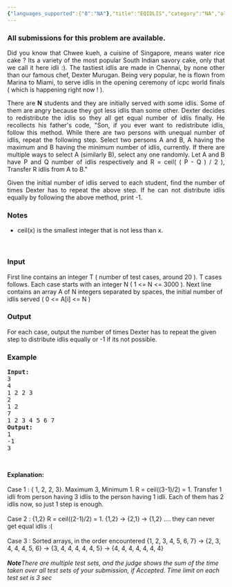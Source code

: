 ```yaml
---
{"languages_supported":{"0":"NA"},"title":"EQIDLIS","category":"NA","old_version":true,"problem_code":"EQIDLIS","tags":{"0":"NA"},"layout":"problem"}
---
```


<h3> All submissions for this problem are available. </h3><p align="justify">Did you know that Chwee kueh, a cuisine of Singapore, means water rice cake ? Its a variety of the most popular South Indian savory cake, only that we call it here idli :). The tastiest idlis are made in Chennai, by none other than our famous chef, Dexter Murugan. Being very popular, he is flown from Marina to Miami, to serve idlis in the opening ceremony of icpc world finals ( which is happening right now ! ).
</p><p align="justify">There are <b>N</b> students and they are initially served with some idlis. Some of them are angry because they got less idlis than some other. Dexter decides to redistribute the idlis so they all get equal number of idlis finally. He recollects his father's code, "Son, if you ever want to redistribute idlis, follow this method. While there are two persons with unequal number of idlis, repeat the following step. Select two persons A and B,  A having the maximum and B having the minimum number of idlis, currently. If there are multiple ways to select A (similarly B), select any one randomly. Let A and B have P and Q number of idlis respectively and R = ceil( ( P - Q ) / 2 ), Transfer R idlis from A to B."
</p><p align="justify">Given the initial number of idlis served to each student, find the number of times Dexter has to repeat the above step. If he can not distribute idlis equally by following the above method, print -1.

<h3>Notes</h3><ul><li> ceil(x) is the smallest integer that is not less than x.</li></ul>
<br />
<h3>Input</h3>
</p><p>First line contains an integer T ( number of test cases, around 20 ). T cases follows. Each case starts with an integer N ( 1 &lt;= N &lt;= 3000 ). Next line contains an array A of N integers separated by spaces, the initial number of idlis served ( 0 &lt;= A[i] &lt;= N )

<h3>Output</h3>
</p><p>For each case, output the number of times Dexter has to repeat the given step to distribute idlis equally or -1 if its not possible.

<h3>Example</h3>

<pre>
<b>Input:</b>
3
4
1 2 2 3
2
1 2
7
1 2 3 4 5 6 7
<b>Output:</b>
1
-1
3
</pre><br />
<b>Explanation:</b><br /><br />
Case 1 : { 1, 2, 2, 3}. Maximum 3, Minimum 1. R = ceil((3-1)/2) = 1. Transfer 1 idli from person having 3 idlis to the person having 1 idli. Each of them has 2 idlis now, so just 1 step is enough.<br /><br />
Case 2 : {1,2} R = ceil((2-1)/2) = 1. {1,2} -&gt; {2,1} -&gt; {1,2} .... they can never get equal idlis :(<br /><br />
Case 3 : Sorted arrays, in the order encountered {1, 2, 3, 4, 5, 6, 7} -&gt; {2, 3, 4, 4, 4, 5, 6} -&gt; {3, 4, 4, 4, 4, 4, 5} -&gt; {4, 4, 4, 4, 4, 4, 4}
<br /><br />
<i><b>Note</b>There are multiple test sets, and the judge shows the sum of the time taken over all test sets of your submission, if Accepted. Time limit on each test set is 3 sec</i></p>    